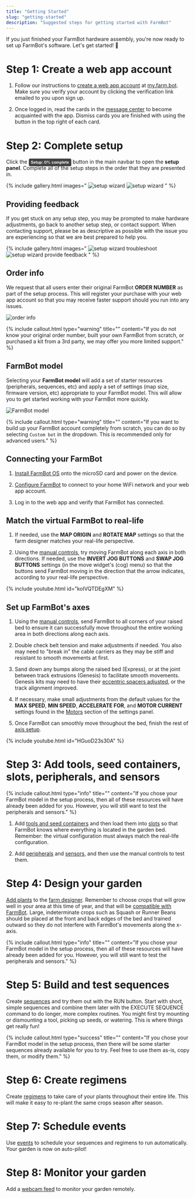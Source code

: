 ```yaml
---
title: "Getting Started"
slug: "getting-started"
description: "Suggested steps for getting started with FarmBot"
---
```


If you just finished your FarmBot hardware assembly, you're now ready to set up FarmBot's software. Let's get started! :rocket:

# Step 1: Create a web app account

1. Follow our instructions to [create a web app account](../app/intro.md#creating-an-account) at [my.farm.bot](https://my.farm.bot). Make sure you verify your account by clicking the verification link emailed to you upon sign up.

2. Once logged in, read the cards in the [message center](../app/message-center.md) to become acquainted with the app. Dismiss cards you are finished with using the <i class='fa fa-times'></i> button in the top right of each card.

# Step 2: Complete setup

Click the <span style="background: #434343; color: #f4f4f4; padding: 4px 6px; border-radius: 4px; font-size: 75%; font-weight: bold;">Setup: 0% complete</span> button in the main navbar to open the **setup panel**. Complete all of the setup steps in the order that they are presented in.

{% include gallery.html images="
![setup wizard](_images/setup_wizard_1.png)
![setup wizard](_images/setup_wizard_2.png)
" %}

## Providing feedback

If you get stuck on any setup step, you may be prompted to make hardware adjustments, go back to another setup step, or contact support. When contacting support, please be as descriptive as possible with the issue you are experiencing so that we are best prepared to help you.

{% include gallery.html images="
![setup wizard troubleshoot](_images/setup_wizard_troubleshoot.png)
![setup wizard provide feedback](_images/setup_wizard_provide_feedback.png)
" %}

## Order info

We request that all users enter their original FarmBot **ORDER NUMBER** as part of the setup process. This will register your purchase with your web app account so that you may receive faster support should you run into any issues.

![order info](_images/setup_wizard_order_info.png)

{%
include callout.html
type="warning"
title=""
content="If you do not know your original order number, built your own FarmBot from scratch, or purchased a kit from a 3rd party, we may offer you more limited support."
%}

## FarmBot model

Selecting your **FarmBot model** will add a set of starter resources (peripherals, sequences, etc) and apply a set of settings (map size, firmware version, etc) appropriate to your FarmBot model. This will allow you to get started working with your FarmBot more quickly.

![FarmBot model](_images/setup_wizard_model.png)

{%
include callout.html
type="warning"
title=""
content="If you want to build up your FarmBot account completely from scratch, you can do so by selecting `Custom bot` in the dropdown. This is recommended only for advanced users."
%}

## Connecting your FarmBot

1. [Install FarmBot OS](../farmbot-os/intro.md) onto the microSD card and power on the device.

2. [Configure FarmBot](../farmbot-os/intro/configurator.md) to connect to your home WiFi network and your web app account.

3. Log in to the web app and verify that FarmBot has connected.

## Match the virtual FarmBot to real-life

1. If needed, use the **MAP ORIGIN** and **ROTATE MAP** settings so that the farm designer matches your real-life perspective.

2. Using the [manual controls](../app/controls.md), try moving FarmBot along each axis in both directions. If needed, use the **INVERT JOG BUTTONS** and **SWAP JOG BUTTONS** settings (in the move widget's (cog) menu) so that the <span class="fb-button fb-gray"><i class='fa fa-arrow-left'></i></span> <span class="fb-button fb-gray"><i class='fa fa-arrow-right'></i></span> <span class="fb-button fb-gray"><i class='fa fa-arrow-up'></i></span> <span class="fb-button fb-gray"><i class='fa fa-arrow-down'></i></span> buttons send FarmBot moving in the direction that the arrow indicates, according to your real-life perspective.

{% include youtube.html id="koIVQTDEgXM" %}

## Set up FarmBot's axes

1. Using the [manual controls](../app/controls.md), send FarmBot to all corners of your raised bed to ensure it can successfully move throughout the entire working area in both directions along each axis.

2. Double check belt tension and make adjustments if needed. You also may need to "break in" the cable carriers as they may be stiff and resistant to smooth movements at first.

3. Sand down any bumps along the raised bed (Express), or at the joint between track extrusions (Genesis) to facilitate smooth movements. Genesis kits may need to have their [eccentric spacers adjusted](https://genesis.farm.bot/docs/eccentric-spacer-adjustment), or the track alignment improved.

4. If necessary, make small adjustments from the default values for the **MAX SPEED**, **MIN SPEED**, **ACCELERATE FOR**, and **MOTOR CURRENT** settings found in the [Motors](../app/settings/motors.md) section of the settings panel.

5. Once FarmBot can smoothly move throughout the bed, finish the rest of [axis setup](how-to-guides/axis-setup.md).

{% include youtube.html id="HGuoD23s30A" %}

# Step 3: Add tools, seed containers, slots, peripherals, and sensors

{%
include callout.html
type="info"
title=""
content="If you chose your FarmBot model in the setup process, then all of these resources will have already been added for you. However, you will still want to test the peripherals and sensors."
%}

1. Add [tools and seed containers](../app/tools.md) and then load them into [slots](../app/tools.md#tools-and-seed-containers) so that FarmBot knows where everything is located in the garden bed. Remember: the virtual configuration must always match the real-life configuration.

2. Add [peripherals](../app/controls/peripherals.md) and [sensors](../app/sensors.md), and then use the manual controls to test them.

# Step 4: Design your garden

[Add plants](../app/plants.md) to the [farm designer](../app/farm-designer.md). Remember to choose crops that will grow well in your area at this time of year, and that will be [compatible with FarmBot](http://seeds.farm.bot). Large, indeterminate crops such as Squash or Runner Beans should be placed at the front and back edges of the bed and trained outward so they do not interfere with FarmBot's movements along the x-axis.

{%
include callout.html
type="info"
title=""
content="If you chose your FarmBot model in the setup process, then all of these resources will have already been added for you. However, you will still want to test the peripherals and sensors."
%}

# Step 5: Build and test sequences

Create [sequences](../app/sequences.md) and try them out with the <span class="fb-button fb-orange">RUN</span> button. Start with short, simple sequences and combine them later with the <span class="fb-step fb-execute">EXECUTE SEQUENCE</span> command to do longer, more complex routines. You might first try mounting or dismounting a tool, picking up seeds, or watering. This is where things get really fun!

{%
include callout.html
type="success"
title=""
content="If you chose your FarmBot model in the setup process, then there will be some starter sequences already available for you to try. Feel free to use them as-is, copy them, or modify them."
%}

# Step 6: Create regimens

Create [regimens](../app/regimens.md) to take care of your plants throughout their entire life. This will make it easy to re-plant the same crops season after season.

# Step 7: Schedule events

Use [events](../app/events.md) to schedule your sequences and regimens to run automatically. Your garden is now on auto-pilot!

# Step 8: Monitor your garden

Add a [webcam feed](../app/controls/webcam-feeds.md) to monitor your garden remotely.
